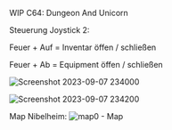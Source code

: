 WIP C64: Dungeon And Unicorn

Steuerung Joystick 2:

Feuer + Auf = Inventar  öffen / schließen

Feuer + Ab  = Equipment öffen / schließen

![Screenshot 2023-09-07 234000](https://github.com/zorkiland/DungeonAndUnicorn/assets/102672247/ca911b87-c87c-4b81-aac7-990a24d90698)


![Screenshot 2023-09-07 234200](https://github.com/zorkiland/DungeonAndUnicorn/assets/102672247/56eb11e9-58a6-4de7-b23e-636f58419e59)


Map Nibelheim:
![map0 - Map](https://github.com/zorkiland/DungeonAndUnicorn/assets/102672247/ffdcaad1-d1d1-4a41-9449-6f79491a8800)

